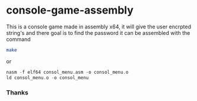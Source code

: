 # console-game-assembly
This is a console game made in assembly x64, it will give the user encrpted string's and there
goal is to find the password
it can be assembled with the command
```bash
make
```
or
```nasm
nasm -f elf64 consol_menu.asm -o consol_menu.o
ld consol_menu.o -o consol_menu
```
### Thanks
